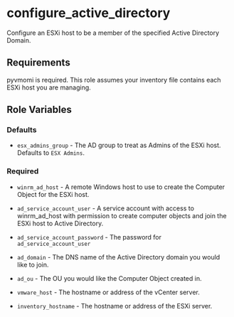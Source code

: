 configure_active_directory
=========

Configure an ESXi host to be a member of the specified Active Directory Domain.

Requirements
------------

pyvmomi is required. This role assumes your inventory file contains each ESXi host you are managing.

Role Variables
--------------

### Defaults

- `esx_admins_group` - The AD group to treat as Admins of the ESXi host.  Defaults to `ESX Admins`.

### Required

- `winrm_ad_host` - A remote Windows host to use to create the Computer Object for the ESXi host.

- `ad_service_account_user` - A service account with access to winrm_ad_host with permission to create computer
  objects and join the ESXi host to Active Directory.

- `ad_service_account_password` - The password for `ad_service_account_user`

- `ad_domain` - The DNS name of the Active Directory domain you would like to join.

- `ad_ou` - The OU you would like the Computer Object created in.

- `vmware_host` - The hostname or address of the vCenter server.

- `inventory_hostname` - The hostname or address of the ESXi server.
